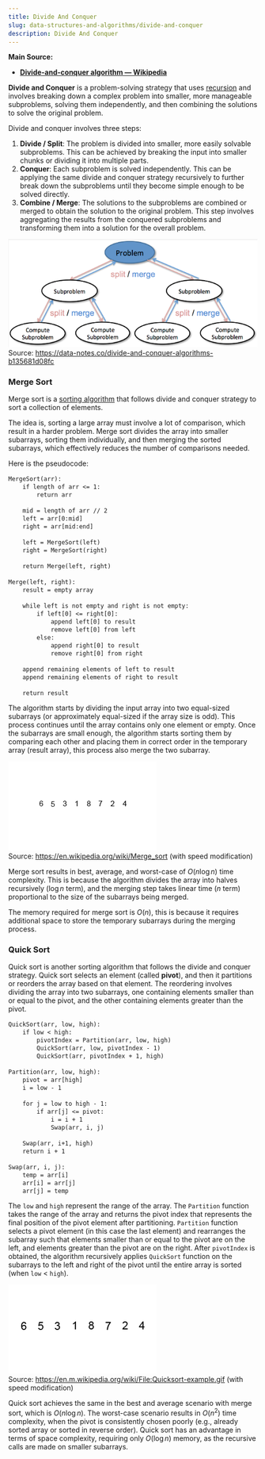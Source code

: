```yaml
---
title: Divide And Conquer
slug: data-structures-and-algorithms/divide-and-conquer
description: Divide And Conquer
---
```


**Main Source:**

- **[Divide-and-conquer algorithm — Wikipedia](https://en.wikipedia.org/wiki/Divide-and-conquer_algorithm)**

**Divide and Conquer** is a problem-solving strategy that uses [recursion](/cs-notes/data-structures-and-algorithms/recursion) and involves breaking down a complex problem into smaller, more manageable subproblems, solving them independently, and then combining the solutions to solve the original problem.

Divide and conquer involves three steps:

1. **Divide / Split**: The problem is divided into smaller, more easily solvable subproblems. This can be achieved by breaking the input into smaller chunks or dividing it into multiple parts.
2. **Conquer**: Each subproblem is solved independently. This can be applying the same divide and conquer strategy recursively to further break down the subproblems until they become simple enough to be solved directly.
3. **Combine / Merge**: The solutions to the subproblems are combined or merged to obtain the solution to the original problem. This step involves aggregating the results from the conquered subproblems and transforming them into a solution for the overall problem.

![Divide and conquer](./divide-and-conquer.png)  
Source: https://data-notes.co/divide-and-conquer-algorithms-b135681d08fc

### Merge Sort

Merge sort is a [sorting algorithm](/cs-notes/data-structures-and-algorithms/sorting) that follows divide and conquer strategy to sort a collection of elements.

The idea is, sorting a large array must involve a lot of comparison, which result in a harder problem. Merge sort divides the array into smaller subarrays, sorting them individually, and then merging the sorted subarrays, which effectively reduces the number of comparisons needed.

Here is the pseudocode:

```
MergeSort(arr):
    if length of arr <= 1:
        return arr

    mid = length of arr // 2
    left = arr[0:mid]
    right = arr[mid:end]

    left = MergeSort(left)
    right = MergeSort(right)

    return Merge(left, right)

Merge(left, right):
    result = empty array

    while left is not empty and right is not empty:
        if left[0] <= right[0]:
            append left[0] to result
            remove left[0] from left
        else:
            append right[0] to result
            remove right[0] from right

    append remaining elements of left to result
    append remaining elements of right to result

    return result
```

The algorithm starts by dividing the input array into two equal-sized subarrays (or approximately equal-sized if the array size is odd). This process continues until the array contains only one element or empty. Once the subarrays are small enough, the algorithm starts sorting them by comparing each other and placing them in correct order in the temporary array (result array), this process also merge the two subarray.

![Merge sort GIF](./merge-sort.gif)  
Source: https://en.wikipedia.org/wiki/Merge_sort (with speed modification)

Merge sort results in best, average, and worst-case of $O(n \log n)$ time complexity. This is because the algorithm divides the array into halves recursively ($\log n$ term), and the merging step takes linear time ($n$ term) proportional to the size of the subarrays being merged.

The memory required for merge sort is $O(n)$, this is because it requires additional space to store the temporary subarrays during the merging process.

### Quick Sort

Quick sort is another sorting algorithm that follows the divide and conquer strategy. Quick sort selects an element (called **pivot**), and then it partitions or reorders the array based on that element. The reordering involves dividing the array into two subarrays, one containing elements smaller than or equal to the pivot, and the other containing elements greater than the pivot.

```
QuickSort(arr, low, high):
    if low < high:
        pivotIndex = Partition(arr, low, high)
        QuickSort(arr, low, pivotIndex - 1)
        QuickSort(arr, pivotIndex + 1, high)

Partition(arr, low, high):
    pivot = arr[high]
    i = low - 1

    for j = low to high - 1:
        if arr[j] <= pivot:
            i = i + 1
            Swap(arr, i, j)

    Swap(arr, i+1, high)
    return i + 1

Swap(arr, i, j):
    temp = arr[i]
    arr[i] = arr[j]
    arr[j] = temp
```

The `low` and `high` represent the range of the array. The `Partition` function takes the range of the array and returns the pivot index that represents the final position of the pivot element after partitioning. `Partition` function selects a pivot element (in this case the last element) and rearranges the subarray such that elements smaller than or equal to the pivot are on the left, and elements greater than the pivot are on the right. After `pivotIndex` is obtained, the algorithm recursively applies `QuickSort` function on the subarrays to the left and right of the pivot until the entire array is sorted (when `low` < `high`).

![Quick sort GIF](./quick-sort.gif)  
Source: https://en.m.wikipedia.org/wiki/File:Quicksort-example.gif (with speed modification)

Quick sort achieves the same in the best and average scenario with merge sort, which is $O(n \log n)$. The worst-case scenario results in $O(n^2)$ time complexity, when the pivot is consistently chosen poorly (e.g., already sorted array or sorted in reverse order). Quick sort has an advantage in terms of space complexity, requiring only $O(\log n)$ memory, as the recursive calls are made on smaller subarrays.
